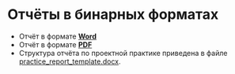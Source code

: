 # Отчёты в бинарных форматах

- Отчёт в формате [**Word**](Отчёт%20по%20практике.docx)
- Отчёт в формате [**PDF**](Отчёт%20по%20практике.pdf)
- Структура отчёта по проектной практике приведена в файле [practice_report_template.docx](practice_report_template.docx).
